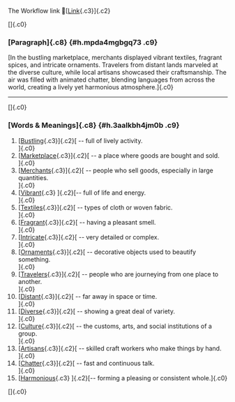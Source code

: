 The Workflow link
👏[[Link](https://www.google.com/url?q=http://www.google.com&sa=D&source=editors&ust=1756262525036636&usg=AOvVaw3oL8D6n2SKEkwHPD96oZUF){.c3}]{.c2}

[]{.c0}

### [Paragraph]{.c8} {#h.mpda4mgbgq73 .c9}

[In the bustling marketplace, merchants displayed vibrant textiles,
fragrant spices, and intricate ornaments. Travelers from distant lands
marveled at the diverse culture, while local artisans showcased their
craftsmanship. The air was filled with animated chatter, blending
languages from across the world, creating a lively yet harmonious
atmosphere.]{.c0}

------------------------------------------------------------------------

[]{.c0}

### [Words & Meanings]{.c8} {#h.3aalkbh4jm0b .c9}

1.  [[Bustling](https://www.google.com/url?q=http://www.google.com&sa=D&source=editors&ust=1756262525037737&usg=AOvVaw1dhNi8DszuloNJogGQqn7g){.c3}]{.c2}[ --
    full of lively activity.\
    ]{.c0}
2.  [[Marketplace](https://www.google.com/url?q=http://www.google.com&sa=D&source=editors&ust=1756262525038032&usg=AOvVaw0dVUHNOe2QkhXgpsDvu7dU){.c3}]{.c2}[ --
    a place where goods are bought and sold.\
    ]{.c0}
3.  [[Merchants](https://www.google.com/url?q=http://www.google.com&sa=D&source=editors&ust=1756262525038269&usg=AOvVaw3JNKn8mPA6GqQixXrkQ8d3){.c3}]{.c2}[ --
    people who sell goods, especially in large quantities.\
    ]{.c0}
4.  [[Vibrant](https://www.google.com/url?q=http://www.google.com&sa=D&source=editors&ust=1756262525038522&usg=AOvVaw36EI36K3IKA5Og4M7oMYPY){.c3}
    ]{.c2}[-- full of life and energy.\
    ]{.c0}
5.  [[Textiles](https://www.google.com/url?q=http://www.google.com&sa=D&source=editors&ust=1756262525038761&usg=AOvVaw28Hvlo0_dbFUwsepHzVeHP){.c3}]{.c2}[ --
    types of cloth or woven fabric.\
    ]{.c0}
6.  [[Fragrant](https://www.google.com/url?q=http://www.google.com&sa=D&source=editors&ust=1756262525039022&usg=AOvVaw1rdTEr_iN5T0R32MHQBTWI){.c3}]{.c2}[ --
    having a pleasant smell.\
    ]{.c0}
7.  [[Intricate](https://www.google.com/url?q=http://www.google.com&sa=D&source=editors&ust=1756262525039261&usg=AOvVaw0H-1x8SLYfTLD960cxoj3h){.c3}]{.c2}[ --
    very detailed or complex.\
    ]{.c0}
8.  [[Ornaments](https://www.google.com/url?q=http://www.google.com&sa=D&source=editors&ust=1756262525039498&usg=AOvVaw3qQnF17rCEDCG6Bv9jrnbg){.c3}]{.c2}[ --
    decorative objects used to beautify something.\
    ]{.c0}
9.  [[Travelers](https://www.google.com/url?q=http://www.google.com&sa=D&source=editors&ust=1756262525039778&usg=AOvVaw02NyJxxdSjZGQtrsjB4pIm){.c3}]{.c2}[ --
    people who are journeying from one place to another.\
    ]{.c0}
10. [[Distant](https://www.google.com/url?q=http://www.google.com&sa=D&source=editors&ust=1756262525040079&usg=AOvVaw1Txblvz-Q__xKbEVi-cRtr){.c3}]{.c2}[ --
    far away in space or time.\
    ]{.c0}
11. [[Diverse](https://www.google.com/url?q=http://www.google.com&sa=D&source=editors&ust=1756262525040305&usg=AOvVaw19UNOzON_ziauFVpZDG7lt){.c3}]{.c2}[ --
    showing a great deal of variety.\
    ]{.c0}
12. [[Culture](https://www.google.com/url?q=http://www.google.com&sa=D&source=editors&ust=1756262525040554&usg=AOvVaw1Hdo6hrlAprbXpUjP0dFCF){.c3}]{.c2}[ --
    the customs, arts, and social institutions of a group.\
    ]{.c0}
13. [[Artisans](https://www.google.com/url?q=http://www.google.com&sa=D&source=editors&ust=1756262525040901&usg=AOvVaw1gnsTHbFuXgYQdWWKBXmnO){.c3}]{.c2}[ --
    skilled craft workers who make things by hand.\
    ]{.c0}
14. [[Chatter](https://www.google.com/url?q=http://www.google.com&sa=D&source=editors&ust=1756262525041191&usg=AOvVaw1P7K8Q6aQWehPnwuSMpaNK){.c3}]{.c2}[ --
    fast and continuous talk.\
    ]{.c0}
15. [[Harmonious](https://www.google.com/url?q=http://www.google.com&sa=D&source=editors&ust=1756262525041436&usg=AOvVaw3NS4kMLdoB7FBUVNtZ8DpN){.c3}
    ]{.c2}[-- forming a pleasing or consistent whole.]{.c0}

[]{.c0}

